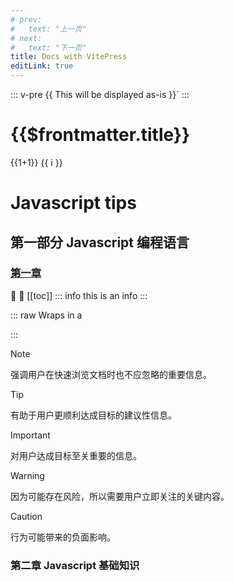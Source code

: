 ```yaml
---
# prev:
#   text: "上一页"
# next:
#   text: "下一页"
title: Docs with VitePress
editLink: true
---
```


::: v-pre
{{ This will be displayed as-is }}`
:::

# {{$frontmatter.title}}

{{1+1}}
<span v-for="i in 3">{{ i }}</span>

<!-- ![An image](/23.png) -->

# Javascript tips

## 第一部分 Javascript 编程语言

### [第一章](./index)

:tada: :100:
[[toc]]
::: info
this is an info
:::

::: raw
Wraps in a <div class="vp-raw"></div>
:::

> [!NOTE]
> 强调用户在快速浏览文档时也不应忽略的重要信息。

> [!TIP]
> 有助于用户更顺利达成目标的建议性信息。

> [!IMPORTANT]
> 对用户达成目标至关重要的信息。

> [!WARNING]
> 因为可能存在风险，所以需要用户立即关注的关键内容。

> [!CAUTION]
> 行为可能带来的负面影响。

### 第二章 Javascript 基础知识
